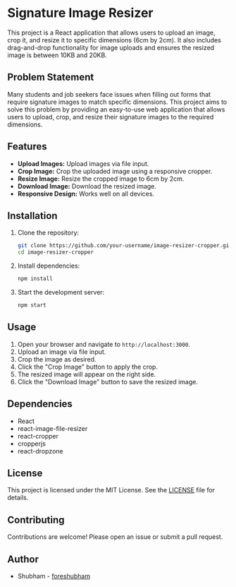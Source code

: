 # Signature Image Resizer

This project is a React application that allows users to upload an image, crop it, and resize it to specific dimensions (6cm by 2cm). It also includes drag-and-drop functionality for image uploads and ensures the resized image is between 10KB and 20KB.

## Problem Statement

Many students and job seekers face issues when filling out forms that require signature images to match specific dimensions. This project aims to solve this problem by providing an easy-to-use web application that allows users to upload, crop, and resize their signature images to the required dimensions.

## Features

- **Upload Images:** Upload images via file input.
- **Crop Image:** Crop the uploaded image using a responsive cropper.
- **Resize Image:** Resize the cropped image to 6cm by 2cm.
- **Download Image:** Download the resized image.
- **Responsive Design:** Works well on all devices.

## Installation

1. Clone the repository:
    ```bash
    git clone https://github.com/your-username/image-resizer-cropper.git
    cd image-resizer-cropper
    ```

2. Install dependencies:
    ```bash
    npm install
    ```

3. Start the development server:
    ```bash
    npm start
    ```

## Usage

1. Open your browser and navigate to `http://localhost:3000`.
2. Upload an image via file input.
3. Crop the image as desired.
4. Click the "Crop Image" button to apply the crop.
5. The resized image will appear on the right side.
6. Click the "Download Image" button to save the resized image.

## Dependencies

- React
- react-image-file-resizer
- react-cropper
- cropperjs
- react-dropzone

## License

This project is licensed under the MIT License. See the [LICENSE](LICENSE) file for details.

## Contributing

Contributions are welcome! Please open an issue or submit a pull request.

## Author

- Shubham - [foreshubham](https://github.com/foreshubham)
